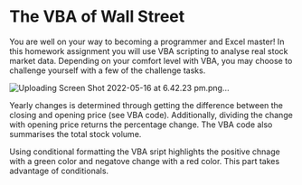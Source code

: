 # The VBA of Wall Street

You are well on your way to becoming a programmer and Excel master! In this homework assignment you will use VBA scripting to analyse real stock market data. Depending on your comfort level with VBA, you may choose to challenge yourself with a few of the challenge tasks.

![Uploading Screen Shot 2022-05-16 at 6.42.23 pm.png…]()


Yearly changes is determined through getting the difference between the closing and opening price (see VBA code). Additionally, dividing the change with opening price returns the percentage change. The VBA code also summarises the total stock volume. 

Using conditional formatting the VBA sript highlights the positive chnage with a green color and negatove change with a red color. This part takes advantage of conditionals. 





